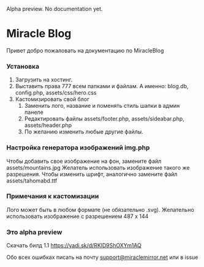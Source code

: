 Alpha preview. No documentation yet.

# Miracle Blog

Привет добро пожаловать на документацию по MiracleBlog

### Установка

1. Загрузить на хостинг.
2. Выставить права 777 всем папками и файлам.
	А именно: blog.db, config.php,  assets/css/hero.css
3. Кастомизировать свой блог
   1. Заменить лого, название и поменять стиль шапки в админ панеле
   2. Редактировать файлы assets/footer.php, assets/sideabar.php, assets/header.php
   3. По желанию изменить любые другие файлы.


### Настройка генератора изображений img.php

Чтобы добавить свое изображение на фон, замените файл assets/mountains.jpg
Желатель использовать изображение такого же разрешения.
Чтобы изменить шрифт, аналогично замените файл assets/tahomabd.ttf


### Примечания к кастомизации

Лого может быть в любом формате (не обязательно .svg). Желательно использовать изображение с разрешением 487 x 144


### Это alpha preview

Скачать билд 1.1 https://yadi.sk/d/RKlD9ShOXYm1AQ

Обо всех ошибках писать на почту support@miraclemirror.net или в issue
